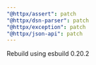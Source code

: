 ```yaml
---
"@httpx/assert": patch
"@httpx/dsn-parser": patch
"@httpx/exception": patch
"@httpx/json-api": patch
---
```


Rebuild using esbuild 0.20.2
